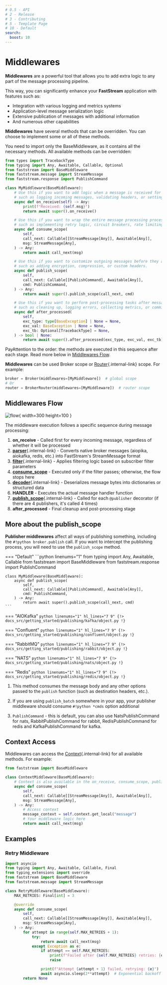 ```yaml
---
# 0.5 - API
# 2 - Release
# 3 - Contributing
# 5 - Template Page
# 10 - Default
search:
  boost: 10
---
```


# Middlewares

**Middlewares** are a powerful tool that allows you to add extra logic to any part of the message processing pipeline.

This way, you can significantly enhance your **FastStream** application with features such as:

- Integration with various logging and metrics systems
- Application-level message serialization logic
- Extensive publication of messages with additional information
- And numerous other capabilities

**Middlewares** have several methods that can be overridden. You can choose to implement some or all of these methods.

You need to import only the BaseMiddleware, as it contains all the necessary methods. All available methods can be overridden:

```python linenums="1" hl_lines="10 16 25 34"
from types import TracebackType
from typing import Any, Awaitable, Callable, Optional
from faststream import BaseMiddleware
from faststream.message import StreamMessage
from faststream.response import PublishCommand

class MyMiddleware(BaseMiddleware):
    # Use this if you want to add logic when a message is received for the first time,
    # such as logging incoming messages, validating headers, or setting up the context.
    async def on_receive(self) -> Any:
        print(f"Received: {self.msg}")
        return await super().on_receive()

    # Use this if you want to wrap the entire message processing process,
    # such as implementing retry logic, circuit breakers, rate limiting, or authentication.
    async def consume_scope(
        self,
        call_next: Callable[[StreamMessage[Any]], Awaitable[Any]],
        msg: StreamMessage[Any],
    ) -> Any:
        return await call_next(msg)

    # Use this if you want to customize outgoing messages before they are sent,
    # such as adding encryption, compression, or custom headers.
    async def publish_scope(
        self,
        call_next: Callable[[PublishCommand], Awaitable[Any]],
        cmd: PublishCommand,
    ) -> Any:
        return await super().publish_scope(call_next, cmd)

    # Use this if you want to perform post-processing tasks after message handling has completed,
    # such as cleaning up, logging errors, collecting metrics, or committing transactions.
    async def after_processed(
        self,
        exc_type: type[BaseException] | None = None,
        exc_val: BaseException | None = None,
        exc_tb: Optional[TracebackType] = None,
    ) -> bool | None:
        return await super().after_processed(exc_type, exc_val, exc_tb)
```

PayAttention to the order: the methods are executed in this sequence after each stage. Read more below in [Middlewares Flow](#middlewares-flow).

**Middlewares** can be used Broker scope or [Router](../routers/index.md){.internal-link} scope. For example:

```python
broker = Broker(middlewares=[MyMiddleware])  # global scope
# Or
router = BrokerRouter(middlewares=[MyMiddleware])  # router scope
```

## Middlewares Flow

![flow](./middlewares-flow.svg){ width=300 height=100 }

The middleware execution follows a specific sequence during message processing:

1. **on_receive** - Called first for every incoming message, regardless of whether it will be processed
2. [**parser**](../serialization/parser.md){.internal-link} - Converts native broker messages (aiopika, aiokafka, redis, etc.) into FastStream's StreamMessage format
3. [**filter**](../subscription/filtering.md){.internal-link} - Applies filtering logic based on subscriber filter parameters
4. [**consume_scope**](../subscription/index.md) - Executed only if the filter passes; otherwise, the flow stops here
5. [**decoder**](../serialization/decoder.md){.internal-link} - Deserializes message bytes into dictionaries or structured data
6. **HANDLER** - Executes the actual message handler function
7. [**publish_scope**](../publishing/decorator.md){.internal-link} - Called for each `@publisher` decorator (if there are 4 publishers, it's called 4 times)
8. **after_processed** - Final cleanup and post-processing stage

## More about the publish_scope

**Publisher middlewares** affect all ways of publishing something, including the `#!python broker.publish` call.
If you want to intercept the publishing process, you will need to use the `publish_scope` method.

=== "Default"
    ```python linenums="1"
    from typing import Any, Awaitable, Callable
    from faststream import BaseMiddleware
    from faststream.response import PublishCommand

    class MyMiddleware(BaseMiddleware):
        async def publish_scope(
            self,
            call_next: Callable[[PublishCommand], Awaitable[Any]],
            cmd: PublishCommand,
        ) -> Any:
            return await super().publish_scope(call_next, cmd)
    ```

=== "AIOKafka"
    `python linenums="1" hl_lines="7 9"
        {!> docs_src/getting_started/publishing/kafka/object.py !}
    `

=== "Confluent"
    `python linenums="1" hl_lines="7 9"
        {!> docs_src/getting_started/publishing/confluent/object.py !}
    `

=== "RabbitMQ"
    `python linenums="1" hl_lines="7 9"
        {!> docs_src/getting_started/publishing/rabbit/object.py !}
    `

=== "NATS"
    `python linenums="1" hl_lines="7 9"
        {!> docs_src/getting_started/publishing/nats/object.py !}
    `

=== "Redis"
    `python linenums="1" hl_lines="7 9"
        {!> docs_src/getting_started/publishing/redis/object.py !}
    `

1. This method consumes the message body and any other options passed to the `publish` function (such as destination headers, etc.).
2. If you are using `publish_batch` somewhere in your app, your publisher middleware should consume `#!python *cmds` option additional

3. `PublishCommand` - this is default, you can also use NatsPublishCommand for nats, RabbitPublishCommand for rabbit, RedisPublishCommand for redis and KafkaPublishCommand for kafka.

## Context Access

Middlewares can access the [Context](../context/index.md){.internal-link} for all available methods. For example:

```python linenums="1" hl_lines="8"
from faststream import BaseMiddleware

class ContextMiddleware(BaseMiddleware):
    # Context is also available in the on_receive, consume_scope, publish_scope, and after_processed methods.
    async def consume_scope(
        self,
        call_next: Callable[[StreamMessage[Any]], Awaitable[Any]],
        msg: StreamMessage[Any],
    ) -> Any:
        # Access context
        message_context = self.context.get_local("message")
        # Your middleware logic here
        return await call_next(msg)
```

## Examples

### Retry Middleware

```python
import asyncio
from typing import Any, Awaitable, Callable, Final
from typing_extensions import override
from faststream import BaseMiddleware
from faststream.message import StreamMessage

class RetryMiddleware(BaseMiddleware):
    MAX_RETRIES: Final[int] = 3

    @override
    async def consume_scope(
        self,
        call_next: Callable[[StreamMessage[Any]], Awaitable[Any]],
        msg: StreamMessage[Any],
    ) -> Any:
        for attempt in range(self.MAX_RETRIES + 1):
            try:
                return await call_next(msg)
            except Exception as e:
                if attempt == self.MAX_RETRIES:
                    print(f"Failed after {self.MAX_RETRIES} retries: {e}")
                    raise

                print(f"Attempt {attempt + 1} failed, retrying: {e}")
                await asyncio.sleep(2**attempt)  # Exponential backoff
        return None
```
